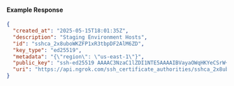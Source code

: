 <!-- Code generated for API Clients. DO NOT EDIT. -->

#### Example Response

```json
{
  "created_at": "2025-05-15T18:01:35Z",
  "description": "Staging Environment Hosts",
  "id": "sshca_2x8uboWKZFP1xR3tbpDF2AlM6ZD",
  "key_type": "ed25519",
  "metadata": "{\"region\": \"us-east-1\"}",
  "public_key": "ssh-ed25519 AAAAC3NzaC1lZDI1NTE5AAAAIBVayaOWqHKYeCSrW+2KOlRkKlhcGW+EHfVnK44b8T43",
  "uri": "https://api.ngrok.com/ssh_certificate_authorities/sshca_2x8uboWKZFP1xR3tbpDF2AlM6ZD"
}
```
